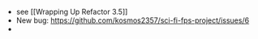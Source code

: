- see [[Wrapping Up Refactor 3.5]]
- New bug: https://github.com/kosmos2357/sci-fi-fps-project/issues/6
-